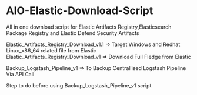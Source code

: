 # AIO-Elastic-Download-Script
All in one download script for Elastic Artifacts Registry,Elasticsearch Package Registry and Elastic Defend Security Artifacts

Elastic_Artifacts_Registry_Download_v1.1 => Target Windows and Redhat Linux_x86_64 related file from Elastic
Elastic_Artifacts_Registry_Download_v1 => Download Full Fledge from Elastic

Backup_Logstash_Pipeline_v1 => To Backup Centrallised Logstash Pipeline Via API Call

Step to do before using Backup_Logstash_Pipeline_v1 script
